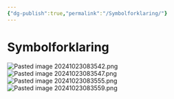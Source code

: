 ```yaml
---
{"dg-publish":true,"permalink":"/Symbolforklaring/"}
---
```


# Symbolforklaring
![Pasted image 20241023083542.png](/img/user/attachments/Pasted%20image%2020241023083542.png)![Pasted image 20241023083547.png](/img/user/attachments/Pasted%20image%2020241023083547.png)![Pasted image 20241023083555.png](/img/user/attachments/Pasted%20image%2020241023083555.png)![Pasted image 20241023083559.png](/img/user/attachments/Pasted%20image%2020241023083559.png)